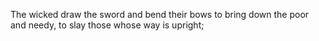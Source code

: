 The wicked draw the sword and bend their bows to bring down the poor and needy, to slay those whose way is upright;
